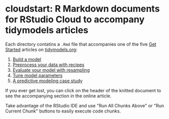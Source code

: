 # cloudstart: R Markdown documents for RStudio Cloud to accompany tidymodels articles

Each directory contatins a `.Rmd` file that accompanies one of the five [Get Started](https://www.tidymodels.org/start/) articles on [tidymodels.org](https://www.tidymodels.org):

1. [Build a model](https://www.tidymodels.org/start/models/)
2. [Preprocess your data with recipes](https://www.tidymodels.org/start/recipes)  
3. [Evaluate your model with resampling](https://www.tidymodels.org/start/resampling)  
4. [Tune model parameters](https://www.tidymodels.org/start/tuning/)   
5. [A predictive modeling case study](https://www.tidymodels.org/start/case-study/)


If you ever get lost, you can click on the header of the knitted document to see the accompanying section in the online article.

Take advantage of the RStudio IDE and use "Run All Chunks Above" or "Run Current Chunk" buttons to easily execute code chunks.
